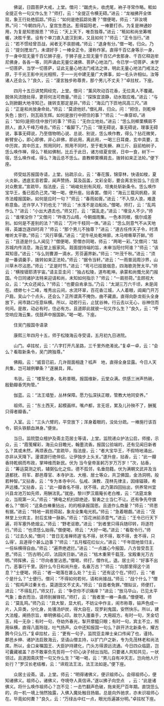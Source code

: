 <!-- { "loadSidebar": true } -->
　　佛诞，日圆菩萨大戒，上堂。僧问：“踞虎头，收虎尾，衲子寻常作略。秪如全提正令一句又作么生？”师打，云：“全提正令横无碍。”进云：“龙袖拂开全体现，象王行处绝狐踪。”师云：“如何是绝狐踪处聻？”僧便喝，师云：“非汝境界。”问：“今朝四月八，皇宫生悉达。惹得韶阳老，一棒要打杀。为复是神通妙用，为复是知恩报恩？”师云：“天上天下，唯吾独尊。”进云：“秪如和尚坐筹帷幄，决胜千里。设有个单刀直入底汉到来，又且如何？”师云：“正令当行。”进云：“若不惯经曾百战，闻者无不丧胆魂。”师云：“退身有分。”僧一喝，归众。乃云：“提剑搅龙门，未谓好手；一棒全正令，漫称作家。直得千百亿身等示一身，于一身中现无量千百亿狮子座，于狮子座上现无量千百亿卢舍那身、千百亿释迦牟尼佛身，各各一等，同声诵此无量亿诸佛、菩萨心地法门，令已学一切菩萨、未学一切菩萨、当学一切菩萨，证此无量心地法门戒法之体，明此无量心地法门戒法之原，于千光王影中光光相照，于一一光中建无量广大佛事，如一毛头许相似。汝等诸人还会么？”良久，云：“漫言独步称尊贵，那个男儿不丈夫？”卓拄杖，下座。

　　四月十五日讲梵网经完，上堂。僧问：“薰风吹动百花香，无位真人不覆藏。脱体风流随处得，更将何法可商量。”师云：“探珠宜浪静，动水取应难。”进云：“与么则掀翻大地寻知己，拨转支那定是非。”师云：“海云门下匝地风高三尺。”进云：“正是和尚放身命处。”师云：“莫谤他好。”僧礼拜，归众。问：“把住，则乾坤失色；放行，则瓦砾生辉。如何是放行中把住的事？”师云：“一串穿却。”进云：“如何(是把)住中放行的事？”师云：“无你立地处。”进云：“恁么则楖栗横肩不顾人，直入千峰万峰去。”师云：“看脚下。”乃云：“理无碍说，事无碍说，理事无碍说，事事无碍说，乃至借物明心说、总说、别说，恁么唤作教，得么？拈花微笑，断臂安心，即心即佛，非心非佛，即此用，离此用，一喝三日耳聋，玄中具要，主中历宾，宾中历主，照用同时，照用不同时，至于乾矢橛、麻三斤、庭前柏树子，恁么唤作禅，得么？秪如佛制，比丘于此日，诸方结夏安居，日中一食，树下一宿，恁么唤作戒，得么？海云总不恁么。直教楖栗横肩去，拨转如来正法轮。”便下座。

　　师受姑苏报国寺请，上堂。拈疏示众，云：“春花簇，锦穿林，快语如梭，夏火炎新。透底玄音若雷，闻声赞扬，莫及函盖，文彩全彰，要会离言别旨么？应须对众敷宣。”宣疏毕，指法座，云：“峭峻处别有风规，坦夷处斩新条令。恁么唤作宝华王，蚤已孤负己灵。”喝一喝，便升座。拈香罢。僧问：“海云三载风帆稳，吴市法幢报国新。如何是应时一句？”师云：“春雨如膏。”进云：“不入惊人浪，难逢称意鱼。还许学人下钓也无？”师云：“水浅不是泊船处。”僧喝，师打，云：“乱鸣作么？”进云：“小出大遇去也。”师又打，云：“莫乱走。”进云：“埋没人不少。”师云：“谁埋没你？”又僧问：“昨夜万山晴，今朝烟雨集。一色本同根，俄尔成差别。如何是不差别的法？”师云：“万叶千枝同一体。”进云：“恁么则意气不从天地得，英雄岂逐四时凋？”师云：“那个男儿不独尊？”进云：“道古任传天子令，时清唯听太平歌。”师云：“风行草偃。”进云：“泥牛吼处乾坤廓，木马啼嘶草芥鲜。”师云：“且道是什么人闻见？”僧便喝，旁僧亦同喝，师云：“两喝一彩。”又僧问：“姑苏城内传消息，海云堂上振家风。觌面提持端的旨，未审当阳付阿谁？”师云：“该耳知音。”进云：“与么则曹源一滴水，芳芬遍界新。”师云：“叶茂千秋。”进云：“须是一番调羹手，拨转如来正法轮。”师云：“据令当轩。”进云：“一雨普润周沙界，山川草木尽沾恩。”师云：“正是时节。”进云：“弯弓已挂狼烟息，四海歌尧贺太平。”师云：“横按镆耶清宇宙。”请主亚圭问：“独占松陵，道布乾坤。承蒙和尚慨允吴门报国。今日同诸护法特来迎请和尚，未知如何指示？”师云：“一肩担荷。”圭顾视大众，云：“大众还闻么？”师云：“也要自肯承当。”乃云：“太湖三万六千顷，未是阔在。缥缈七十二峰，堆秀出云间，水流环翠，百花香江城，人人着眼，阊阖门开万户扃，吴山个个点头，还会么？正所谓真不掩伪，曲不藏直。直得向卧龙街头全身放下，闹市路口任意纵横。所以，动若行云，止犹谷神。行云去以无心，谷神住而何间。是故，动必有时，住必有方。且道即此就彼一句又作么生？”良久，云：“呼空响应海云集，伐鼓声中报国新。”喝一喝，下座。

　　住吴门报国寺语录

　　康熙三年四月十五，师于松陵海云寺受请，五月初九日进院。

　　山门。卓拄杖，云：“八字打开凡圣路，三千里外绝淆讹。”复卓一卓，云：“会么？看取新条令，吴门跨独尊。”

　　佛殿。云：“威音已前，几许觌面相逢？呱声　地，直得全身显露。今日人天共集，岂可越例攀条？”遂展具，拜。

　　韦驮。云：“楼至化身，名称普眼。报国维新，云堂众满。供感三洲声热碗，殷勤瓣香凭拘管。”

　　伽蓝。云：“法王墙堑，丛林保障。愿力弘深扶正眼，管教大地同安养。”

　　祖师。云：“东土西天，起模画样。嘴卢都，言无诳，累及儿孙殃不了，酬冤只得者瓣香。”

　　入室。云：“三头六臂的，平空放下；浑身着眼的，没处分疏。一棒施行该百令，铜头铁额血淋身。”便坐。

　　当日。监院暨众檀护及斋主范居士等请，上堂。监院递众护法公启，师接，示众，云：“霞笺耀彩，海云众目瞻光，翰墨流香。报国公验端的，还有见闻日新者么？其或未然，再烦表白。”宣疏毕，指法座，云：“者大宝华王，不假特地涌出，亦非从天降下。漫谓游行绝伴侣，让伊独步上头关。”遂升座，拈香，云：“此一瓣香持乾纲而布政，掌坤维而新民。伏为
当今皇帝圣躬万岁万万岁！”次，拈香，云：“筹运莫测之机，辅弼弘化之佐。德不孤邻，名垂勋籍。伏为满朝文武并及当道都抚、将军、郡邑尊官、本寺护法、大檀、居士等众，共卫佛国，金汤洞明，般若种智。”又拈香，云：“专为本寺中兴、弘戒、演教、茂林先律主，因缘辐辏，希声远播。”又拈香，云：“此一瓣香名不得，状不得。此乃第四回拈出，供养常州宜兴县龙池万如先师，用酬法乳。”就座。黎川罗汉眉庵长老白椎，云：“法筵龙象众，当观第一义。”师云：“拂电之机扫踪绝迹，智勇之士当仁不让。还有争先夺旗者么？”僧问：“这条白棒重拈出，的的相承报国恩。且道作么商量？”师云：“师恩有据。”进云：“特地一肩担荷起，象龙全集电光机。”师云：“急着眼觑。”进云：“茂林堂上分宾主，肘后玄锋一脉新。”师云：“百花洲前添意气。”进云：“王令已行天下遍，将军塞外绝烟尘。”师云：“野老讴歌。”进云：“到者里只得兵随印转，将逐符行。”师云：“也须恁么始得。”僧便喝，师云：“大好一喝。”进云：“看取令行。”师云：“过去久矣。”僧问：“昔日无准禅师道‘名不得，状不得，取不得，舍不得，只么得’。且道得个甚么边事？”师云：“五月榴花红似火。”进云：“千年田地皆归主，一任纵横得自由。”师云：“遍界绝遮拦。”进云：“一点雄心今报国，八方皆受吾王恩。”师云：“历古明心印，法园庆日新。”进云：“枯木重荣千载茂，宝殿重光万古明。”师挥拂，云：“尽向者里沾恩。”僧喝，师打，僧作礼，退。居士问：“好事不出门，恶事行千里。因什么今日和尚升座，名垂万古？”师云：“向那里得这个消息？”士便喝，师云：“者一喝落在甚么处？”士云：“还有这个在。”师打，云：“者个是什么？”士便行。僧问：“不得如何若何，请和尚接战。”师云：“战个什么？”僧云：“假鸡声过秦关也，莫道田文不丈夫。”师云：“自首者免罪。”僧拟议，师便打，进云：“不得乱打。”师又打，云：“争奈你不识痛痒？”进云：“放马华山，已见太平气象；垂衣而治，请师别展锋铓。”师打，云：“我者里一棒一条痕。”僧便喝，师云：“莫乱鸣。”师乃云：“具大智，显大机，不妨尘中作主，闹市称尊，镕声色成一片，入异类，分化身，处镬汤炉炭，得大自在，现罗刹鬼国，安然快乐。所以，建大法幢，阐扬宗旨，单明佛祖心印。故尔入廛垂手，大用超方。有时一句，烹金切玉，纯一无杂；有时一句，夺劫外春光，掣开摩醯只眼；有时一句，宾主不立，照用纵横，直得八面玲珑，吐气扬声。众中还知报国一句么？辟开济北新条令，耀古腾今只么行。”复卓拄杖，云：“更有一句子，监院亚圭禅士亲口传闻了也，谨持。郡邑乡绅、诸护法启致海云，坚请山僧主持，以扩门户之新，专为先茂林老和尚法席。所以，金口亲嘱国王、大臣护持建化，门头方得源远流通。今日四众临筵，岂可囊藏被盖？亦不敢辜负先哲将一个印心诀子倾出当阳。只要诸人共知共见，一状领过。且道因斋庆赞一句又作么生？”喝一喝，云：“男儿自有冲天志，岂向他人行处行？”罗汉长老结椎，云：“谛观法王法，法王法如是。”便下座。

　　众居士设斋。请，上堂。师云：“明得诸佛义，便识祖师心。会得祖师心，便知诸佛义。祖师心，诸佛义，夺境夺人真信谛。”遂以拂子向空点　，云：“此是诸佛义。将什么唤作祖师心？岂不见：一击竹翻声色破，拖来死尸百年期。直饶恁么的，向一机一境上悄然独露，入佛入魔处触目扬眉。总是向外驰求，亦未识祖师心在。毕竟如何聻？”良久，云：“万绿丛中红一点，眼光烁遍甚分明。”卓拄杖下座。

